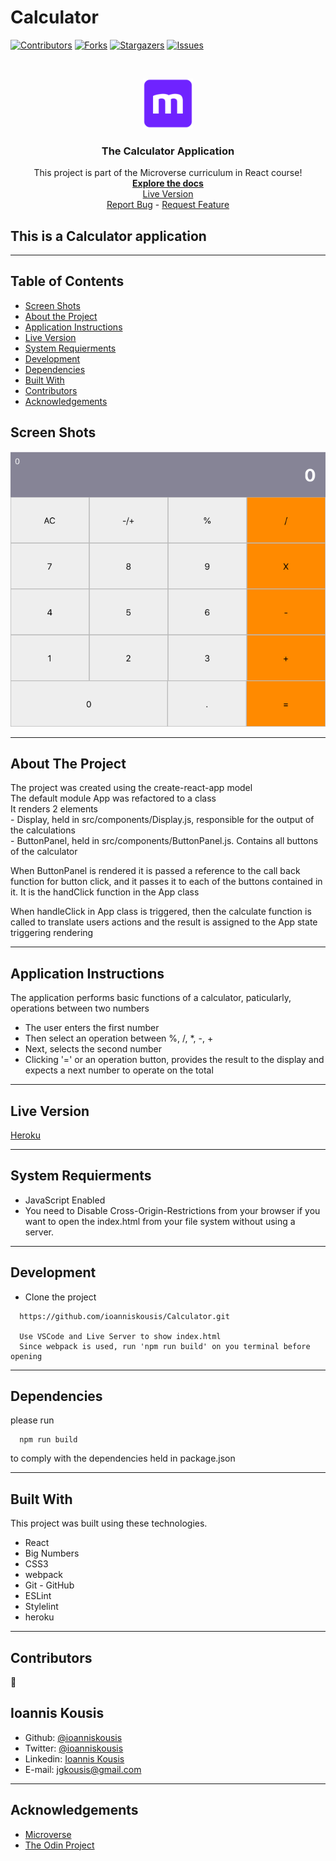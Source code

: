 # Calculator

<!--
*** Thanks for checking out this README Template. If you have a suggestion that would
*** make this better, please fork the repo and create a pull request or simply open
*** an issue with the tag "enhancement".
*** Thanks again! Now go create something AMAZING! :D
-->

<!-- PROJECT SHIELDS -->
<!--
*** I'm using markdown "reference style" links for readability.
*** Reference links are enclosed in brackets [ ] instead of parentheses ( ).
*** See the bottom of this document for the declaration of the reference variables
*** for contributors-url, forks-url, etc. This is an optional, concise syntax you may use.
*** https://www.markdownguide.org/basic-syntax/#reference-style-links
-->

[![Contributors][contributors-shield]][contributors-url]
[![Forks][forks-shield]][forks-url]
[![Stargazers][stars-shield]][stars-url]
[![Issues][issues-shield]][issues-url]

<!-- PROJECT LOGO -->
<br />
<p align="center">
  <a href="https://github.com/ioanniskousis/Calculator">
    <img src="src/images/microverse.png" alt="Microverse Logo" width="80" height="80">
  </a>
  
  <h3 align="center">The Calculator Application</h3>
  
  <p align="center">
    This project is part of the Microverse curriculum in React course!
    <br />
    <a href="https://github.com/ioanniskousis/Calculator"><strong>Explore the docs</strong></a>
    <br />
    <a href="https://calculator-jk.herokuapp.com">Live Version</a>
    <br />
    <a href="https://github.com/ioanniskousis/Calculator/issues">Report Bug</a>
    <span> - </span>
    <a href="https://github.com/ioanniskousis/Calculator/issues">Request Feature</a>
  </p>
</p>

## This is a Calculator application

<hr />

<!-- TABLE OF CONTENTS -->

## Table of Contents

- [Screen Shots](#screen-shots)
- [About the Project](#about-the-project)
- [Application Instructions](#application-instructions)
- [Live Version](#live-version)
- [System Requierments](#system-requierments)
- [Development](#development)
- [Dependencies](#dependencies)
- [Built With](#built-with)
- [Contributors](#contributors)
- [Acknowledgements](#acknowledgements)

## Screen Shots  
<img src="./src/images/calculator.png" alt="calculator.png">
<hr />

<!-- ABOUT THE PROJECT -->

## About The Project  
  The project was created using the create-react-app model  
  The default module App was refactored to a class  
  It renders 2 elements  
    - Display, held in src/components/Display.js, responsible for the output of the calculations  
    - ButtonPanel, held in src/components/ButtonPanel.js. Contains all buttons of the calculator 

  When ButtonPanel is rendered it is passed a reference to the call back function for button click, and it passes it to each of the buttons contained in it. It is the handClick function in the App class  

  When handleClick in App class is triggered, then the calculate function is called to translate users actions and the result is assigned to the App state triggering rendering   

<hr/>

<!-- ABOUT THE PROJECT -->

## Application Instructions  
  The application performs basic functions of a calculator, paticularly, operations between two numbers   
  - The user enters the first number  
  - Then select an operation between %, /, *, -, +  
  - Next, selects the second number  
  - Clicking '=' or an operation button, provides the result to the display and expects a next number to operate on the total  

<hr/>

## Live Version

[Heroku](https://calculator-jk.herokuapp.com)

<hr/>

## System Requierments

  - JavaScript Enabled  
  - You need to Disable Cross-Origin-Restrictions from your browser if you want to open the index.html from your file system without using a server.  

<hr/>

## Development
  * Clone the project
  ```
    https://github.com/ioanniskousis/Calculator.git
    
    Use VSCode and Live Server to show index.html
    Since webpack is used, run 'npm run build' on you terminal before opening
  ``` 
<hr/>

## Dependencies

  please run
  ```
    npm run build
  ```
  to comply with the dependencies held in package.json
<hr/>

## Built With

This project was built using these technologies.

  - React  
  - Big Numbers
  - CSS3  
  - webpack  
  - Git - GitHub  
  - ESLint  
  - Stylelint  
  - heroku  

<hr/>

<!-- CONTACT -->

## Contributors

:bust_in_silhouette:
​
## Ioannis Kousis

- Github: [@ioanniskousis](https://github.com/ioanniskousis)
- Twitter: [@ioanniskousis](https://twitter.com/ioanniskousis)
- Linkedin: [Ioannis Kousis](https://www.linkedin.com/in/jgkousis)
- E-mail: jgkousis@gmail.com
​
<hr/>
<!-- ACKNOWLEDGEMENTS -->

## Acknowledgements

  - [Microverse](https://www.microverse.org/)
  - [The Odin Project](https://www.theodinproject.com/)


<!-- MARKDOWN LINKS & IMAGES -->
<!-- https://www.markdownguide.org/basic-syntax/#reference-style-links -->

[contributors-shield]: https://img.shields.io/github/contributors/ioanniskousis/Calculator.svg?style=flat-square
[contributors-url]: https://github.com/ioanniskousis/Calculator/graphs/contributors
[forks-shield]: https://img.shields.io/github/forks/ioanniskousis/Calculator.svg?style=flat-square
[forks-url]: https://github.com/ioanniskousis/Calculator/network/members
[stars-shield]: https://img.shields.io/github/stars/ioanniskousis/Calculator.svg?style=flat-square
[stars-url]: https://github.com/ioanniskousis/Calculator/stargazers
[issues-shield]: https://img.shields.io/github/issues/ioanniskousis/Calculator.svg?style=flat-square
[issues-url]: https://github.com/ioanniskousis/Calculator/issues

